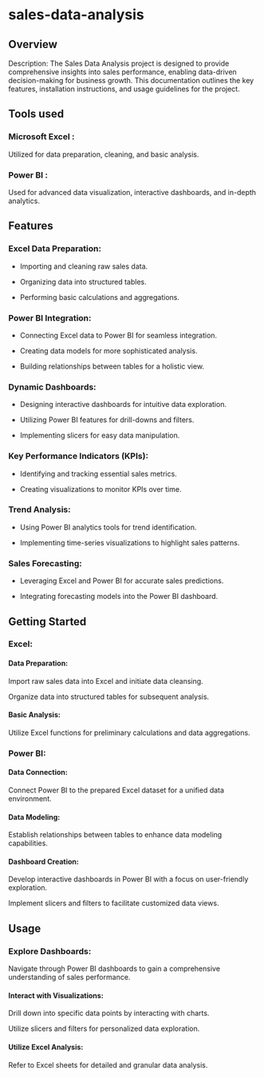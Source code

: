# sales-data-analysis
## Overview
Description: The Sales Data Analysis project is designed to provide comprehensive insights into sales performance, enabling data-driven decision-making for business growth. This documentation outlines the key features, installation instructions, and usage guidelines for the project.

## Tools used

### Microsoft Excel :

Utilized for data preparation, cleaning, and basic analysis.

### Power BI :

Used for advanced data visualization, interactive dashboards, and in-depth analytics.

## Features

### Excel Data Preparation:

- Importing and cleaning raw sales data.

- Organizing data into structured tables.

- Performing basic calculations and aggregations.

### Power BI Integration:

- Connecting Excel data to Power BI for seamless integration.

- Creating data models for more sophisticated analysis.

- Building relationships between tables for a holistic view.

### Dynamic Dashboards:

- Designing interactive dashboards for intuitive data exploration.

- Utilizing Power BI features for drill-downs and filters.

- Implementing slicers for easy data manipulation.

### Key Performance Indicators (KPIs):

- Identifying and tracking essential sales metrics.

- Creating visualizations to monitor KPIs over time.

### Trend Analysis:

- Using Power BI analytics tools for trend identification.

- Implementing time-series visualizations to highlight sales patterns.

### Sales Forecasting:

- Leveraging Excel and Power BI for accurate sales predictions.

- Integrating forecasting models into the Power BI dashboard.
  

## Getting Started

### Excel:

#### Data Preparation:

Import raw sales data into Excel and initiate data cleansing.

Organize data into structured tables for subsequent analysis.

#### Basic Analysis:

Utilize Excel functions for preliminary calculations and data aggregations.

### Power BI:

#### Data Connection:

Connect Power BI to the prepared Excel dataset for a unified data environment.

#### Data Modeling:

Establish relationships between tables to enhance data modeling capabilities.

#### Dashboard Creation:

Develop interactive dashboards in Power BI with a focus on user-friendly exploration.

Implement slicers and filters to facilitate customized data views.

## Usage

### Explore Dashboards:

Navigate through Power BI dashboards to gain a comprehensive understanding of sales performance.

#### Interact with Visualizations:

Drill down into specific data points by interacting with charts.

Utilize slicers and filters for personalized data exploration.

#### Utilize Excel Analysis:

Refer to Excel sheets for detailed and granular data analysis.
